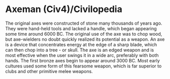 # Axeman (Civ4)/Civilopedia

The original axes were constructed of stone many thousands of years ago. They were hand-held tools and lacked a handle, which began appearing some time around 6000 BC. The original use of the axe was to chop wood, but axe-wielders no doubt quickly realized its potential as a weapon.
An axe is a device that concentrates energy at the edge of a sharp blade, which can then chop into a tree - or skull. The axe is an edged weapon and is most effective when the user swings it in a wide arc, preferably with both hands.
The first bronze axes begin to appear around 3000 BC. Most early cultures used some form of this fearsome weapon, which is far superior to clubs and other primitive melee weapons.